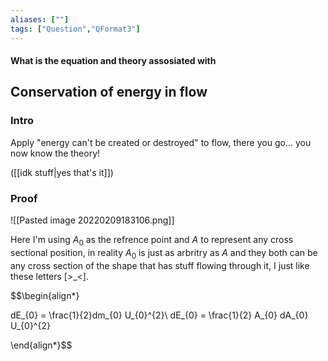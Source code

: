 ```yaml
---
aliases: [""]
tags: ["Question","QFormat3"]
---
```


#### What is the equation and theory assosiated with
## Conservation of energy in flow
### Intro

Apply "energy can't be created or destroyed" to flow, there you go... you now know the theory!

([[idk stuff|yes that's it]])

### Proof

![[Pasted image 20220209183106.png]]

Here I'm using $A_{0}$ as the refrence point and $A$ to represent any cross sectional position, in reality $A_{0}$ is just as arbritry as $A$ and they both can be any cross section of the shape that has stuff flowing through it, I just like these letters [>\_<]. 


$$\begin{align*}

dE_{0} = \frac{1}{2}dm_{0} U_{0}^{2}\\
dE_{0} = \frac{1}{2} A_{0} dA_{0} U_{0}^{2} 

\end{align*}$$

